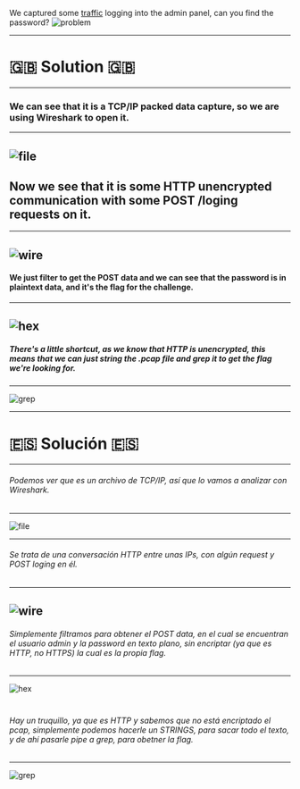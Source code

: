 We captured some [traffic](https://2018shell.picoctf.com/static/ee6ed2afe1da153ae06e61d5ee26d52d/data.pcap) logging into the admin panel, can you find the password?
![problem](http://i.imgur.com/bRpozua.png)

---
# :uk: Solution :uk:
---
### We can see that it is a TCP/IP packed data capture, so we are using Wireshark to open it.
---
![file](http://i.imgur.com/mJGz29a.png)
---
## Now we see that it is some HTTP unencrypted communication with some POST /loging requests on it.
---
![wire](http://i.imgur.com/yrH2rvv.png)
---
#### We just filter to get the POST data and we can see that the password is in plaintext data, and it's the flag for the challenge.
---
![hex](http://i.imgur.com/OrTMf1E.png)
---
##### There's a little shortcut, as we know that HTTP is unencrypted, this means that we can just string the .pcap file and grep it to get the flag we're looking for.
---
![grep](http://i.imgur.com/affRQsy.png)

---
# :es: Solución :es:
---
###### Podemos ver que es un archivo de TCP/IP, así que lo vamos a analizar con Wireshark.
---
![file](http://i.imgur.com/mJGz29a.png)

---
###### Se trata de una conversación HTTP entre unas IPs, con algún request y POST loging en él.
---

![wire](http://i.imgur.com/yrH2rvv.png)
---
###### Simplemente filtramos para obtener el POST data, en el cual se encuentran el usuario admin y la password en texto plano, sin encriptar (ya que es HTTP, no HTTPS) la cual es la propia flag.
---
![hex](http://i.imgur.com/OrTMf1E.png)
#
###### Hay un truquillo, ya que es HTTP y sabemos que no está encriptado el pcap, simplemente podemos hacerle un STRINGS, para sacar todo el texto, y de ahí pasarle pipe a grep, para obetner la flag.
---
![grep](http://i.imgur.com/affRQsy.png)


